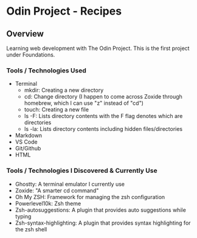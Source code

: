 # Odin Project - Recipes

## Overview

Learning web development with The Odin Project.  This is the first project under Foundations.

### Tools / Technologies Used

- Terminal
    - mkdir: Creating a new directory
    - cd: Change directory (I happen to come across Zoxide through homebrew, which I can use "z" instead of "cd")
    - touch: Creating a new file
    - ls -F: Lists directory contents with the F flag denotes which are directories
    - ls -la: Lists directory contents including hidden files/directories
- Markdown
- VS Code
- Git/Github
- HTML

### Tools / Technologies I Discovered & Currently Use

- Ghostty: A terminal emulator I currently use
- Zoxide: "A smarter cd command"
- Oh My ZSH: Framework for managing the zsh configuration
- Powerlevel10k: Zsh theme
- Zsh-autosuggestions: A plugin that provides auto suggestions while typing
- Zsh-syntax-highlighting: A plugin that provides syntax highlighting for the zsh shell
